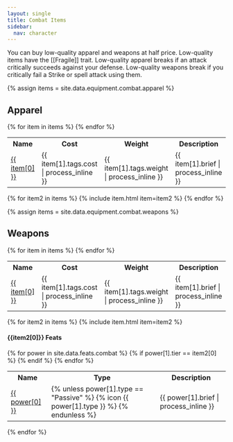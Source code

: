```yaml
---
layout: single
title: Combat Items
sidebar:
  nav: character
---
```


You can buy low-quality apparel and weapons at half price. Low-quality items have the [[Fragile]] trait. Low-quality apparel breaks if an attack critically succeeds against your defense. Low-quality weapons break if you critically fail a Strike or spell attack using them.

{% assign items = site.data.equipment.combat.apparel %}

## Apparel

<table>
  <tr>
    <th>Name</th>
    <th>Cost</th>
    <th>Weight</th>
    <th>Description</th>
  </tr>
  {% for item in items %}
    <tr>
      <td>
        <a href="#{{ item[0] | slugify }}">{{ item[0] }}</a>
      </td>
      <td>{{ item[1].tags.cost | process_inline }}</td>
      <td>{{ item[1].tags.weight | process_inline }}</td>
      <td>{{ item[1].brief | process_inline }}</td>
    </tr>
  {% endfor %}
</table>

{% for item2 in items %}
  {% include item.html item=item2 %}
{% endfor %}



{% assign items = site.data.equipment.combat.weapons %}

## Weapons

<table>
  <tr>
    <th>Name</th>
    <th>Cost</th>
    <th>Weight</th>
    <th>Description</th>
  </tr>
  {% for item in items %}
    <tr>
      <td>
        <a href="#{{ item[0] | slugify }}">{{ item[0] }}</a>
      </td>
      <td>{{ item[1].tags.cost | process_inline }}</td>
      <td>{{ item[1].tags.weight | process_inline }}</td>
      <td>{{ item[1].brief | process_inline }}</td>
    </tr>
  {% endfor %}
</table>

{% for item2 in items %}
  {% include item.html item=item2 %}
  
  <h4>{{item2[0]}} Feats</h4>
  <table>
    <tr>
      <th>Name</th>
      <th>Type</th>
      <th>Description</th>
    </tr>
    {% for power in site.data.feats.combat %}
      {% if power[1].tier == item2[0] %}
        <tr>
          <td>
            <a href="feats-combat.html#{{ power[0] | slugify }}">{{ power[0] }}</a>
          </td>
          <td>
            {% unless power[1].type == "Passive" %}
              {% icon {{ power[1].type }} %}
            {% endunless %}
          </td>
          <td>{{ power[1].brief | process_inline }}</td>
        </tr>
      {% endif %}
    {% endfor %}
  </table>
{% endfor %}
